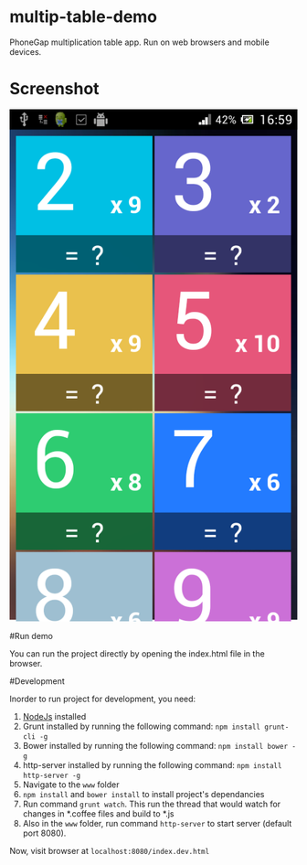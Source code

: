 multip-table-demo
=================

PhoneGap multiplication table app. Run on web browsers and mobile devices.

# Screenshot
![TodoMVC](screenshot.png)

#Run demo

You can run the project directly by opening the index.html file in the browser.

#Development

Inorder to run project for development, you need:
1. [NodeJs](nodejs.org) installed
2. Grunt installed by running the following command: `npm install grunt-cli -g`
3. Bower installed by running the following command: `npm install bower -g`
4. http-server installed by running the following command: `npm install http-server -g`
5. Navigate to the `www` folder
6. `npm install` and `bower install` to install project's dependancies
7. Run command `grunt watch`. This run the thread that would watch for changes in *.coffee files and build to *.js
8. Also in the `www` folder, run command `http-server` to start server (default port 8080).

Now, visit browser at `localhost:8080/index.dev.html`


